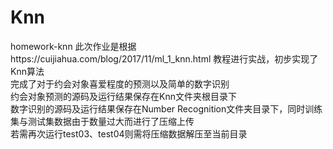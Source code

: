 # Knn
homework-knn
此次作业是根据https://cuijiahua.com/blog/2017/11/ml_1_knn.html 教程进行实战，初步实现了Knn算法  
完成了对于约会对象喜爱程度的预测以及简单的数字识别  
约会对象预测的源码及运行结果保存在Knn文件夹根目录下  
数字识别的源码及运行结果保存在Number Recognition文件夹目录下，同时训练集与测试集数据由于数量过大而进行了压缩上传  
若需再次运行test03、test04则需将压缩数据解压至当前目录  
